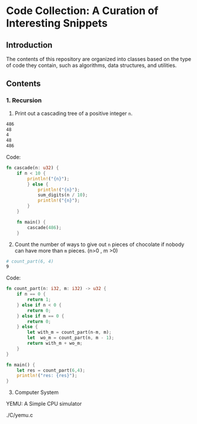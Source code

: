 # Code Collection: A Curation of Interesting Snippets

## Introduction

The contents of this repository are organized into classes based on the type of code they contain, such as algorithms, data structures, and utilities.

## Contents

>

### 1. Recursion

1. Print out a cascading tree of a positive integer `n`.

```bash
486
48
4
48
486
```

Code:

```rust
fn cascade(n: u32) {
    if n < 10 {
        println!("{n}");
        } else {
            println!("{n}");
            sum_digits(n / 10);
            println!("{n}");
        }
    }

    fn main() {
        cascade(486);
    }
```

2. Count the number of ways to give out `n` pieces of chocolate if nobody can have more than `m` pieces. (n>0 , m >0)

```bash
# count_part(6, 4)
9
```

Code:

```rust
fn count_part(n: i32, m: i32) -> u32 {
    if n == 0 {
        return 1;
    } else if n < 0 {
        return 0;
    } else if m == 0 {
        return 0;
    } else {
        let with_m = count_part(n-m, m);
        let  wo_m = count_part(n, m - 1);
        return with_m + wo_m;
    }
}

fn main() {
    let res = count_part(6,4);
    println!("res: {res}");
}
```

3. Computer System

YEMU: A Simple CPU simulator

./C/yemu.c